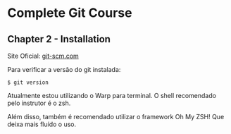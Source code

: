 # Complete Git Course

## Chapter 2 - Installation

Site Oficial: [git-scm.com](https://git-scm.com/)

Para verificar a versão do git instalada:

```
$ git version
```

Atualmente estou utilizando o Warp para terminal. O shell recomendado pelo instrutor é o zsh.

Além disso, também é recomendado utilizar o framework Oh My ZSH! Que deixa mais fluído o uso.


